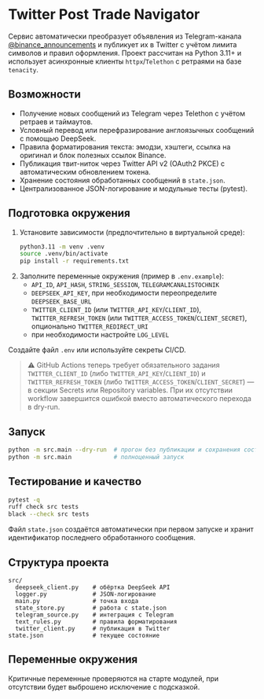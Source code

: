 # Twitter Post Trade Navigator

Сервис автоматически преобразует объявления из Telegram-канала [@binance_announcements](https://t.me/binance_announcements) и публикует их в Twitter с учётом лимита символов и правил оформления. Проект рассчитан на Python 3.11+ и использует асинхронные клиенты `httpx`/`Telethon` с ретраями на базе `tenacity`.

## Возможности

- Получение новых сообщений из Telegram через Telethon с учётом ретраев и таймаутов.
- Условный перевод или перефразирование англоязычных сообщений с помощью DeepSeek.
- Правила форматирования текста: эмодзи, хэштеги, ссылка на оригинал и блок полезных ссылок Binance.
- Публикация твит-ниток через Twitter API v2 (OAuth2 PKCE) с автоматическим обновлением токена.
- Хранение состояния обработанных сообщений в `state.json`.
- Централизованное JSON-логирование и модульные тесты (pytest).

## Подготовка окружения

1. Установите зависимости (предпочтительно в виртуальной среде):
   ```bash
   python3.11 -m venv .venv
   source .venv/bin/activate
   pip install -r requirements.txt
   ```
2. Заполните переменные окружения (пример в `.env.example`):
   - `API_ID`, `API_HASH`, `STRING_SESSION`, `TELEGRAMCANALISTOCHNIK`
   - `DEEPSEEK_API_KEY`, при необходимости переопределите `DEEPSEEK_BASE_URL`
   - `TWITTER_CLIENT_ID` (или `TWITTER_API_KEY`/`CLIENT_ID`),
     `TWITTER_REFRESH_TOKEN` (или `TWITTER_ACCESS_TOKEN`/`CLIENT_SECRET`),
     опционально `TWITTER_REDIRECT_URI`
   - при необходимости настройте `LOG_LEVEL`

Создайте файл `.env` или используйте секреты CI/CD.

> ⚠️ GitHub Actions теперь требует обязательного задания `TWITTER_CLIENT_ID` (либо `TWITTER_API_KEY`/`CLIENT_ID`) и `TWITTER_REFRESH_TOKEN` (либо `TWITTER_ACCESS_TOKEN`/`CLIENT_SECRET`) — в секции Secrets или Repository variables. При их отсутствии workflow завершится ошибкой вместо автоматического перехода в dry-run.

## Запуск

```bash
python -m src.main --dry-run  # прогон без публикации и сохранения состояния
python -m src.main            # полноценный запуск
```

## Тестирование и качество

```bash
pytest -q
ruff check src tests
black --check src tests
```

Файл `state.json` создаётся автоматически при первом запуске и хранит идентификатор последнего обработанного сообщения.

## Структура проекта

```
src/
  deepseek_client.py    # обёртка DeepSeek API
  logger.py             # JSON-логирование
  main.py               # точка входа
  state_store.py        # работа с state.json
  telegram_source.py    # интеграция с Telegram
  text_rules.py         # правила форматирования
  twitter_client.py     # публикация в Twitter
state.json              # текущее состояние
```

## Переменные окружения

Критичные переменные проверяются на старте модулей, при отсутствии будет выброшено исключение с подсказкой.
